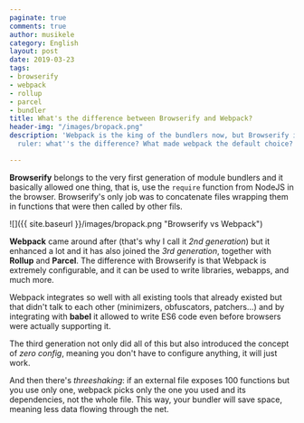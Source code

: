 ```yaml
---
paginate: true
comments: true
author: musikele
category: English
layout: post
date: 2019-03-23
tags:
- browserify
- webpack
- rollup
- parcel
- bundler
title: What's the difference between Browserify and Webpack?
header-img: "/images/bropack.png"
description: 'Webpack is the king of the bundlers now, but Browserify is the former
  ruler: what''s the difference? What made webpack the default choice? '

---
```

**Browserify** belongs to the very first generation of module bundlers and it basically allowed one thing, that is, use the `require` function from NodeJS in the browser. Browserify's only job was to concatenate files wrapping them in functions that were then called by other fils. 

![]({{ site.baseurl }}/images/bropack.png "Browserify vs Webpack")

**Webpack** came around after (that's why I call it _2nd generation_) but it enhanced a lot and it has also joined the _3rd generation_, together with **Rollup** and **Parcel**. The difference with Browserify is that Webpack is extremely configurable, and it can be used to write libraries, webapps, and much more. 

Webpack integrates so well with all existing tools that already existed but that didn't talk to each other (minimizers, obfuscators, patchers...) and by integrating with **babel** it allowed to write ES6 code even before browsers were actually supporting it.

The third generation not only did all of this but also introduced the concept of _zero config_, meaning you don't have to configure anything, it will just work. 

And then there's _threeshaking_: if an external file exposes 100 functions but you use only one, webpack picks only the one you used and its dependencies, not the whole file. This way, your bundler will save space, meaning less data flowing through the net.  
